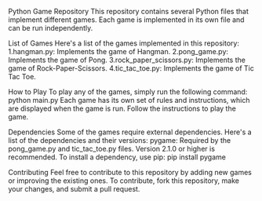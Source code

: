 Python Game Repository
This repository contains several Python files that implement different games. Each game is implemented in its own file and can be run independently.

List of Games
Here's a list of the games implemented in this repository:
1.hangman.py: Implements the game of Hangman.
2.pong_game.py: Implements the game of Pong.
3.rock_paper_scissors.py: Implements the game of Rock-Paper-Scissors.
4.tic_tac_toe.py: Implements the game of Tic Tac Toe.

How to Play
To play any of the games, simply run the following command: python main.py
Each game has its own set of rules and instructions, which are displayed when the game is run. Follow the instructions to play the game.

Dependencies
Some of the games require external dependencies. Here's a list of the dependencies and their versions:
pygame: Required by the pong_game.py and tic_tac_toe.py files. Version 2.1.0 or higher is recommended.
To install a dependency, use pip:
pip install pygame

Contributing
Feel free to contribute to this repository by adding new games or improving the existing ones. To contribute, fork this repository, make your changes, and submit a pull request.
